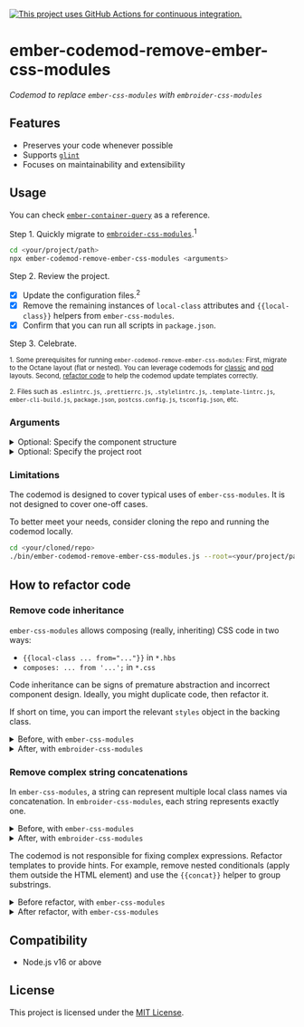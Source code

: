 [![This project uses GitHub Actions for continuous integration.](https://github.com/ijlee2/embroider-css-modules/actions/workflows/ci.yml/badge.svg)](https://github.com/ijlee2/embroider-css-modules/actions/workflows/ci.yml)

# ember-codemod-remove-ember-css-modules

_Codemod to replace `ember-css-modules` with `embroider-css-modules`_


## Features

- Preserves your code whenever possible
- Supports [`glint`](https://typed-ember.gitbook.io/glint/)
- Focuses on maintainability and extensibility


## Usage

You can check [`ember-container-query`](https://github.com/ijlee2/ember-container-query/pull/167) as a reference.

Step 1. Quickly migrate to [`embroider-css-modules`](https://github.com/ijlee2/embroider-css-modules).<sup>1</sup>

```sh
cd <your/project/path>
npx ember-codemod-remove-ember-css-modules <arguments>
```

Step 2. Review the project.

- [x] Update the configuration files.<sup>2</sup>
- [x] Remove the remaining instances of `local-class` attributes and `{{local-class}}` helpers from `ember-css-modules`.
- [x] Confirm that you can run all scripts in `package.json`.

Step 3. Celebrate.

<sup>1. Some prerequisites for running `ember-codemod-remove-ember-css-modules`: First, migrate to the Octane layout (flat or nested). You can leverage codemods for [classic](https://github.com/ember-codemods/ember-component-template-colocation-migrator) and [pod](https://github.com/ijlee2/ember-codemod-pod-to-octane) layouts. Second, [refactor code](#how-to-refactor-code) to help the codemod update templates correctly.</sup>

<sup>2. Files such as `.eslintrc.js`, `.prettierrc.js`, `.stylelintrc.js`, `.template-lintrc.js`, `ember-cli-build.js`, `package.json`, `postcss.config.js`, `tsconfig.json`, etc.</sup>


### Arguments

<details>
<summary>Optional: Specify the component structure</summary>

By default, an Octane projects has the flat component structure. Pass `--component-structure` to indicate otherwise.

```sh
npx ember-codemod-remove-ember-css-modules --component-structure="nested"
```

</details>

<details>
<summary>Optional: Specify the project root</summary>

Pass `--root` to run the codemod on a project somewhere else (i.e. not in the current directory).

```sh
npx ember-codemod-remove-ember-css-modules --root=<your/project/path>
```

</details>


### Limitations

The codemod is designed to cover typical uses of `ember-css-modules`. It is not designed to cover one-off cases.

To better meet your needs, consider cloning the repo and running the codemod locally.

```sh
cd <your/cloned/repo>
./bin/ember-codemod-remove-ember-css-modules.js --root=<your/project/path>
```


## How to refactor code

### Remove code inheritance

`ember-css-modules` allows composing (really, inheriting) CSS code in two ways:

- `{{local-class ... from="..."}}` in `*.hbs`
- `composes: ... from '...';` in `*.css`

Code inheritance can be signs of premature abstraction and incorrect component design. Ideally, you might duplicate code, then refactor it.

If short on time, you can import the relevant `styles` object in the backing class.

<details>

<summary>Before, with <code>ember-css-modules</code></summary>

Case 1:

```hbs
{{! app/components/ui/form/textarea.hbs }}
<textarea
  class={{local-class "input" from "app/components/ui/form/input.css"}}
/>
```

Case 2:

```css
/* app/components/ui/form/textarea.css */
.textarea {
  composes: input from "app/components/ui/form/input.css";
}
```

```hbs
{{! app/components/ui/form/textarea.hbs }}
<textarea
  local-class="textarea"
/>
```

</details>

<details>

<summary>After, with <code>embroider-css-modules</code></summary>

```ts
/* app/components/ui/form/textarea.ts */
import Component from '@glimmer/component';

import inputStyles from './input.css';
import styles from './textarea.css';

export default class UiFormTextareaComponent extends Component {
  inputStyles = inputStyles;
  styles = styles;
}
```

```hbs
{{! app/components/ui/form/textarea.hbs }}
<textarea
  class={{this.inputStyles.input}}
/>
```

</details>


### Remove complex string concatenations

In `ember-css-modules`, a string can represent multiple local class names via concatenation. In `embroider-css-modules`, each string represents exactly one.

<details>

<summary>Before, with <code>ember-css-modules</code></summary>

```hbs
{{! app/components/ui/form/textarea.hbs }}
<textarea
  local-class="
    textarea
    {{if (or @isDisabled @isReadOnly) 'is-disabled'}}
  "
/>
```

</details>

<details>

<summary>After, with <code>embroider-css-modules</code></summary>

```hbs
{{! app/components/ui/form/textarea.hbs }}
<textarea
  class={{local-class
    this.styles
    "textarea"
    (if (or @isDisabled @isReadOnly) "is-disabled")
  }}
/>
```

</details>

The codemod is not responsible for fixing complex expressions. Refactor templates to provide hints. For example, remove nested conditionals (apply them outside the HTML element) and use the `{{concat}}` helper to group substrings.

<details>

<summary>Before refactor, with <code>ember-css-modules</code></summary>

```hbs
{{! app/components/ui/form/phone.hbs }}
<input
  local-class="input flag-{{@country}}"
  type="tel"
/>
```

</details>

<details>

<summary>After refactor, with <code>ember-css-modules</code></summary>

```hbs
{{! app/components/ui/form/phone.hbs }}
<input
  local-class="input {{concat 'flag-' @country}}"
  type="tel"
/>
```

</details>


## Compatibility

* Node.js v16 or above


## License

This project is licensed under the [MIT License](LICENSE.md).
